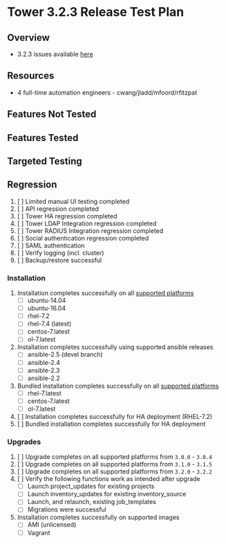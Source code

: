 # Tower 3.2.3 Release Test Plan

## Overview

* 3.2.3 issues available [here](https://github.com/ansible/ansible-tower/issues?utf8=%E2%9C%93&q=is%3Aopen%20is%3Aissue%20milestone%3Arelease_3.2.3)

## Resources
* 4 full-time automation engineers - cwang/jladd/mfoord/rfitzpat

## Features Not Tested

## Features Tested

## Targeted Testing

## Regression
1. [ ] Limited manual UI testing completed
1. [ ] API regression completed
1. [ ] Tower HA regression completed
1. [ ] Tower LDAP Integration regression completed
1. [ ] Tower RADIUS Integration regression completed
1. [ ] Social authentication regression completed
1. [ ] SAML authentication
1. [ ] Verify logging (incl. cluster)
1. [ ] Backup/restore successful

### Installation
1. Installation completes successfully on all [supported platforms](https://docs.ansible.com/ansible-tower/3.2.2/html/installandreference/requirements_refguide.html)
    * [ ] ubuntu-14.04
    * [ ] ubuntu-16.04
    * [ ] rhel-7.2
    * [ ] rhel-7.4 (latest)
    * [ ] centos-7.latest
    * [ ] ol-7.latest
1. Installation completes successfully using supported ansible releases
    * [ ] ansible-2.5 (devel branch)
    * [ ] ansible-2.4
    * [ ] ansible-2.3
    * [ ] ansible-2.2
1. Bundled installation completes successfully on all [supported platforms](https://docs.ansible.com/ansible-tower/3.2.2/html/installandreference/tower_installer.html#bundled-install)
    * [ ] rhel-7.latest
    * [ ] centos-7.latest
    * [ ] ol-7.latest
1. [ ] Installation completes successfully for HA deployment (RHEL-7.2)
1. [ ] Bundled installation completes successfully for HA deployment

### Upgrades
1. [ ] Upgrade completes on all supported platforms from `3.0.0` - `3.0.4`
1. [ ] Upgrade completes on all supported platforms from `3.1.0` - `3.1.5`
1. [ ] Upgrade completes on all supported platforms from `3.2.0` - `3.2.2`
1. [ ] Verify the following functions work as intended after upgrade
    * [ ] Launch project_updates for existing projects
    * [ ] Launch inventory_updates for existing inventory_source
    * [ ] Launch, and relaunch, existing job_templates
    * [ ] Migrations were successful
    
1. Installation completes successfully on supported images
    * [ ] AMI (unlicensed)
    * [ ] Vagrant
